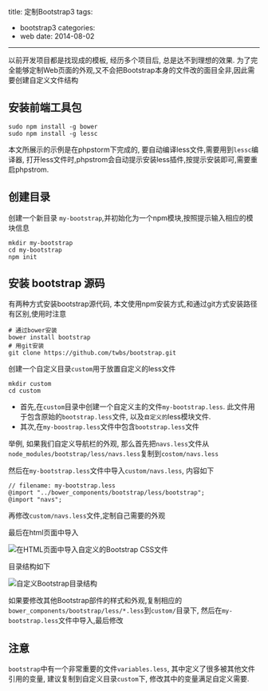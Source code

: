 title: 定制Bootstrap3
tags:
  - bootstrap3
categories:
  - web
date: 2014-08-02
---

以前开发项目都是找现成的模板, 经历多个项目后, 总是达不到理想的效果. 为了完全能够定制Web页面的外观,又不会把Bootstrap本身的文件改的面目全非,因此需要创建自定义文件结构

## 安装前端工具包

```
sudo npm install -g bower
sudo npm install -g lessc
```

本文所展示的示例是在phpstorm下完成的, 要自动编译less文件,需要用到`lessc`编译器, 打开less文件时,phpstrom会自动提示安装less插件,按提示安装即可,需要重启phpstrom.

<!--more-->

## 创建目录

创建一个新目录 `my-bootstrap`,并初始化为一个npm模块,按照提示输入相应的模块信息

```
mkdir my-bootstrap
cd my-bootstrap
npm init
```

## 安装 bootstrap 源码

有两种方式安装bootstrap源代码, 本文使用npm安装方式,和通过git方式安装路径有区别,使用时注意

```
# 通过bower安装
bower install bootstrap
# 用git安装
git clone https://github.com/twbs/bootstrap.git
```

创建一个自定义目录`custom`用于放置自定义的less文件

```
mkdir custom
cd custom
```

- 首先,在`custom`目录中创建一个自定义主的文件`my-bootstrap.less`. 此文件用于包含原始的`bootstrap.less`文件, 以及`自定义的`less模块文件.
- 其次,在`my-boostrap.less`文件中包含`bootstrap.less`文件

举例, 如果我们自定义导航栏的外观, 那么首先把`navs.less`文件从`node_modules/bootstrap/less/navs.less`复制到`costom/navs.less`

然后在`my-bootstrap.less`文件中导入`custom/navs.less`, 内容如下

```
// filename: my-bootstrap.less
@import "../bower_components/bootstrap/less/bootstrap";
@import "navs";
```

再修改`custom/navs.less`文件,定制自己需要的外观


最后在html页面中导入


![在HTML页面中导入自定义的Bootstrap CSS文件][1]

目录结构如下

![自定义Bootstrap目录结构][2]


如果要修改其他Bootstrap部件的样式和外观,复制相应的`bower_components/bootstrap/less/*.less`到`custom/`目录下, 然后在`my-bootstrap.less`文件中导入,最后修改


## 注意

`bootstrap`中有一个非常重要的文件`variables.less`, 其中定义了很多被其他文件引用的变量, 建议复制到自定义目录`custom`下, 修改其中的变量满足自定义需要.

  [1]: /images/custom-bootstrap/my-bootstrap.png
  [2]: /images/custom-bootstrap/directory-stucture.png


